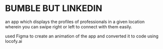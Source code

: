 # BUMBLE BUT LINKEDIN
an app which displays the profiles of professionals in a given location wherein you can swipe right or left to connect with them easily.

used Figma to create an animation of the app and converted it to code using locofy.ai

